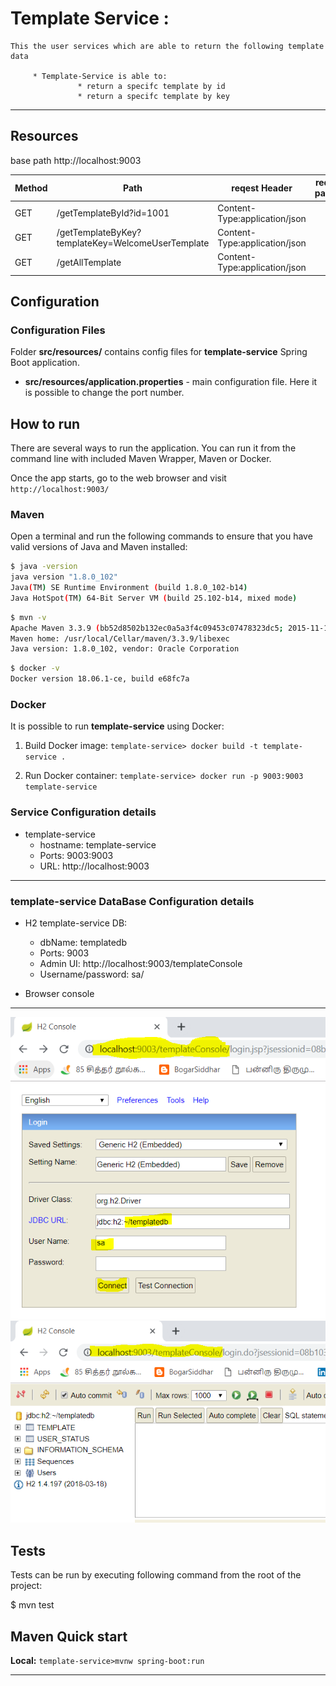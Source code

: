 # Template Service  :
    This the user services which are able to return the following template data

         * Template-Service is able to:
                   * return a specifc template by id
                   * return a specifc template by key

 ----------------------------------------------------------
## Resources
  base path http://localhost:9003

  Method  | Path                                                |reqest Header                                      |     request payload
|-------- |-----------------------------------------------------|---------------------------------------------------|-------------------------  |
| GET     | /getTemplateById?id=1001                            | Content-Type:application/json                     |                           |
| GET     | /getTemplateByKey?templateKey=WelcomeUserTemplate   | Content-Type:application/json                     |                           |
| GET     | /getAllTemplate                                     | Content-Type:application/json                     |                           |



## Configuration

### Configuration Files

Folder **src/resources/** contains config files for **template-service** Spring Boot application.

* **src/resources/application.properties** - main configuration file. Here it is possible to change the port number.

## How to run

There are several ways to run the application. You can run it from the command line with included Maven Wrapper, Maven or Docker.

Once the app starts, go to the web browser and visit `http://localhost:9003/`

### Maven

Open a terminal and run the following commands to ensure that you have valid versions of Java and Maven installed:

```bash
$ java -version
java version "1.8.0_102"
Java(TM) SE Runtime Environment (build 1.8.0_102-b14)
Java HotSpot(TM) 64-Bit Server VM (build 25.102-b14, mixed mode)
```

```bash
$ mvn -v
Apache Maven 3.3.9 (bb52d8502b132ec0a5a3f4c09453c07478323dc5; 2015-11-10T16:41:47+00:00)
Maven home: /usr/local/Cellar/maven/3.3.9/libexec
Java version: 1.8.0_102, vendor: Oracle Corporation
```

```bash
$ docker -v
Docker version 18.06.1-ce, build e68fc7a
```
### Docker

It is possible to run **template-service** using Docker:

1) Build Docker image:  `template-service> docker build -t template-service .`

2) Run Docker container: `template-service> docker run -p 9003:9003 template-service`

### Service Configuration details

* template-service
    * hostname: template-service
    * Ports: 9003:9003
    * URL: http://localhost:9003

--------------------------------------------------

### template-service DataBase Configuration details


* H2 template-service DB:
     * dbName: templatedb
     * Ports: 9003
     * Admin UI: http://localhost:9003/templateConsole
     * Username/password: sa/

* Browser console

------------------------

![template-db-1](https://github.com/kalidassmk/finleap-service/blob/master/setup/template/template-service-local-db-connection-1.PNG)
![template-db-2](https://github.com/kalidassmk/finleap-service/blob/master/setup/template/template-service-local-db-connection-2.PNG)

## Tests
Tests can be run by executing following command from the root of the project:

$ mvn test


Maven Quick start
------------------
**Local:** `template-service>mvnw spring-boot:run`

----------------------------------
